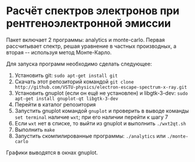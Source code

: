 Расчёт спектров электронов при рентгеноэлектронной эмиссии
==========================================================

Пакет включает 2 программы: analytics и monte-carlo. Первая рассчитывает
спектр, решая уравнение в частных производных, а вторая -- используя метод
Монте-Карло.

Для запуска программ необходимо сделать следующее:

1. Установить git: `sudo apt-get install git`
2. Скачать этот репозиторий командой  `git clone http://github.com/VSTU-physics/electron-escape-spectrum-x-ray.git`
3. Установить gnuplot (если он ещё не установлен) и libgtk-3-dev: `sudo apt-get install gnuplot-qt libgtk-3-dev`
4. Перейти в каталог репозитория
5. Запустить gnuplot командой `gnuplot` и проверить в выводе команды `set terminal` наличие `wxt`; при его наличии перейти к шагу 7
6. Если `wxt` нет в списке, то выйти из gnuplot и выполнить `./wxt2qt.sh`
7. Выполнить `make`
8. Запустить скомпилированные программы: `./analytics` или `./monte-carlo`

Графики выводятся в окнах gnuplot.
